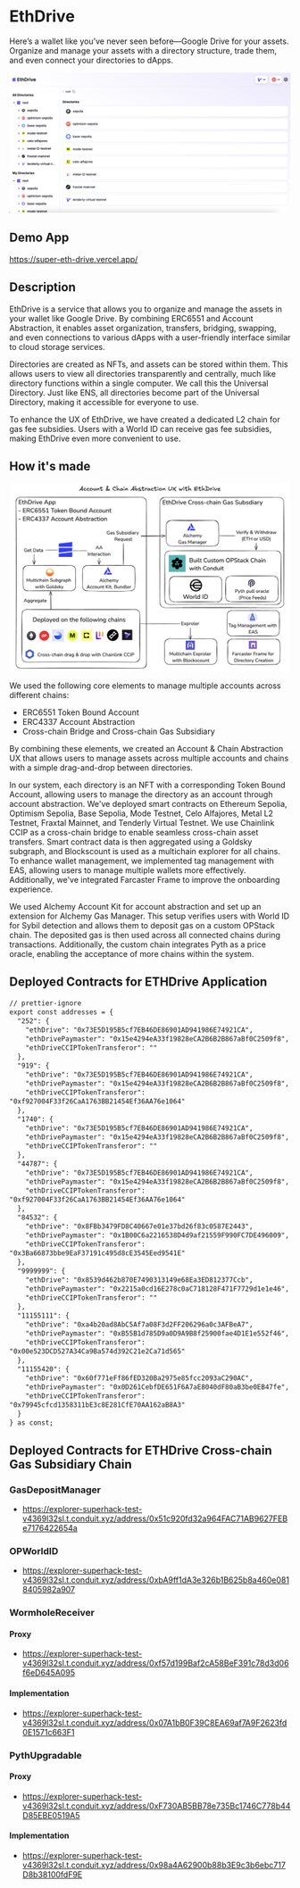 # EthDrive

Here’s a wallet like you’ve never seen before—Google Drive for your assets. Organize and manage your assets with a directory structure, trade them, and even connect your directories to dApps.

![top](./docs/top.png)

## Demo App

https://super-eth-drive.vercel.app/

## Description

EthDrive is a service that allows you to organize and manage the assets in your wallet like Google Drive. By combining ERC6551 and Account Abstraction, it enables asset organization, transfers, bridging, swapping, and even connections to various dApps with a user-friendly interface similar to cloud storage services.

Directories are created as NFTs, and assets can be stored within them. This allows users to view all directories transparently and centrally, much like directory functions within a single computer. We call this the Universal Directory. Just like ENS, all directories become part of the Universal Directory, making it accessible for everyone to use.

To enhance the UX of EthDrive, we have created a dedicated L2 chain for gas fee subsidies. Users with a World ID can receive gas fee subsidies, making EthDrive even more convenient to use.

## How it's made

![architecture](./docs/architecture.png)

We used the following core elements to manage multiple accounts across different chains:

- ERC6551 Token Bound Account
- ERC4337 Account Abstraction
- Cross-chain Bridge and Cross-chain Gas Subsidiary

By combining these elements, we created an Account & Chain Abstraction UX that allows users to manage assets across multiple accounts and chains with a simple drag-and-drop between directories.

In our system, each directory is an NFT with a corresponding Token Bound Account, allowing users to manage the directory as an account through account abstraction. We've deployed smart contracts on Ethereum Sepolia, Optimism Sepolia, Base Sepolia, Mode Testnet, Celo Alfajores, Metal L2 Testnet, Fraxtal Mainnet, and Tenderly Virtual Testnet. We use Chainlink CCIP as a cross-chain bridge to enable seamless cross-chain asset transfers. Smart contract data is then aggregated using a Goldsky subgraph, and Blockscount is used as a multichain explorer for all chains. To enhance wallet management, we implemented tag management with EAS, allowing users to manage multiple wallets more effectively. Additionally, we've integrated Farcaster Frame to improve the onboarding experience.

We used Alchemy Account Kit for account abstraction and set up an extension for Alchemy Gas Manager. This setup verifies users with World ID for Sybil detection and allows them to deposit gas on a custom OPStack chain. The deposited gas is then used across all connected chains during transactions. Additionally, the custom chain integrates Pyth as a price oracle, enabling the acceptance of more chains within the system.

## Deployed Contracts for ETHDrive Application

```
// prettier-ignore
export const addresses = {
  "252": {
    "ethDrive": "0x73E5D195B5cf7EB46DE86901AD941986E74921CA",
    "ethDrivePaymaster": "0x15e4294eA33f19828eCA2B6B2B867aBf0C2509f8",
    "ethDriveCCIPTokenTransferor": ""
  },
  "919": {
    "ethDrive": "0x73E5D195B5cf7EB46DE86901AD941986E74921CA",
    "ethDrivePaymaster": "0x15e4294eA33f19828eCA2B6B2B867aBf0C2509f8",
    "ethDriveCCIPTokenTransferor": "0xf927004F33f26CaA1763BB21454Ef36AA76e1064"
  },
  "1740": {
    "ethDrive": "0x73E5D195B5cf7EB46DE86901AD941986E74921CA",
    "ethDrivePaymaster": "0x15e4294eA33f19828eCA2B6B2B867aBf0C2509f8",
    "ethDriveCCIPTokenTransferor": ""
  },
  "44787": {
    "ethDrive": "0x73E5D195B5cf7EB46DE86901AD941986E74921CA",
    "ethDrivePaymaster": "0x15e4294eA33f19828eCA2B6B2B867aBf0C2509f8",
    "ethDriveCCIPTokenTransferor": "0xf927004F33f26CaA1763BB21454Ef36AA76e1064"
  },
  "84532": {
    "ethDrive": "0x8FBb3479FD8C40667e01e37bd26f83c0587E2443",
    "ethDrivePaymaster": "0x1B00C6a2216538D4d9af21559F990FC7DE496009",
    "ethDriveCCIPTokenTransferor": "0x3Ba66873bbe9EaF37191c495d8cE3545Eed9541E"
  },
  "9999999": {
    "ethDrive": "0x8539d462b870E7490313149e68Ea3ED812377Ccb",
    "ethDrivePaymaster": "0x2215a0cd16E278c0aC718128F471F7729d1e1e46",
    "ethDriveCCIPTokenTransferor": ""
  },
  "11155111": {
    "ethDrive": "0xa4b20ad8AbC5Af7a08F3d2FF206296a0c3AFBeA7",
    "ethDrivePaymaster": "0xB55B1d785D9a0D9A9B8f25900fae4D1E1e552f46",
    "ethDriveCCIPTokenTransferor": "0x00e523DCD527A34Ca9Ba574d392C21e2Ca71d565"
  },
  "11155420": {
    "ethDrive": "0x60f771eFf86fED320Ba2975e85fcc2093aC290AC",
    "ethDrivePaymaster": "0x0D261CebfDE651F6A7aE8040dF80aB3be0EB47fe",
    "ethDriveCCIPTokenTransferor": "0x79945cfcd1358311bE3c8E281CfE70AA162aB8A3"
  }
} as const;

```

## Deployed Contracts for ETHDrive Cross-chain Gas Subsidiary Chain

### GasDepositManager

- https://explorer-superhack-test-v4369l32sl.t.conduit.xyz/address/0x51c920fd32a964FAC71AB9627FEBe7176422654a

### OPWorldID

- https://explorer-superhack-test-v4369l32sl.t.conduit.xyz/address/0xbA9ff1dA3e326b1B625b8a460e0818405982a907

### WormholeReceiver

#### Proxy

- https://explorer-superhack-test-v4369l32sl.t.conduit.xyz/address/0xf57d199Baf2cA58BeF391c78d3d06f6eD645A095

#### Implementation

- https://explorer-superhack-test-v4369l32sl.t.conduit.xyz/address/0x07A1bB0F39C8EA69af7A9F2623fd0E1571c663F1

### PythUpgradable

#### Proxy

- https://explorer-superhack-test-v4369l32sl.t.conduit.xyz/address/0xF730AB5BB78e735Bc1746C778b44D85EBE0519A5

#### Implementation

- https://explorer-superhack-test-v4369l32sl.t.conduit.xyz/address/0x98a4A62900b88b3E9c3b6ebc717D8b38100fdF9E
